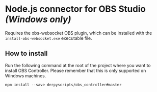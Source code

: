 # Node.js connector for OBS Studio *(Windows only)*

Requires the obs-websocket OBS plugin, which can be installed with the ```install-obs-websocket.exe``` executable file.

## How to install
Run the following command at the root of the project where you want to install OBS Controller. Please remember that this is only supported on Windows machines.
```
npm install --save derpyscripts/obs_controller#master
```
